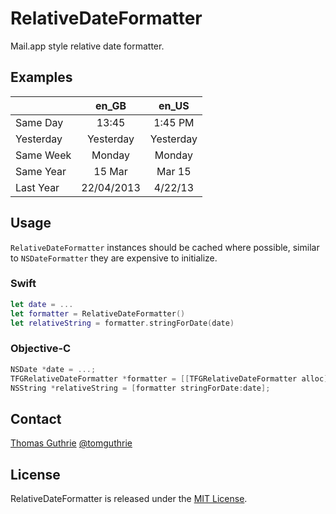 # RelativeDateFormatter

Mail.app style relative date formatter.

## Examples

|           | en_GB      | en_US     |
|-----------|:----------:|:---------:|
| Same Day  | 13:45      | 1:45 PM   |
| Yesterday | Yesterday  | Yesterday |
| Same Week | Monday     | Monday    |
| Same Year | 15 Mar     | Mar 15    |
| Last Year | 22/04/2013 | 4/22/13   |

## Usage

`RelativeDateFormatter` instances should be cached where possible, similar to
`NSDateFormatter` they are expensive to initialize.

### Swift

```swift
let date = ...
let formatter = RelativeDateFormatter()
let relativeString = formatter.stringForDate(date)
```

### Objective-C

```objective-c
NSDate *date = ...;
TFGRelativeDateFormatter *formatter = [[TFGRelativeDateFormatter alloc] init];
NSString *relativeString = [formatter stringForDate:date];
```

## Contact

[Thomas Guthrie](https://github.com/tomguthrie)
[@tomguthrie](https://twitter.com/tomguthrie)

## License

RelativeDateFormatter is released under the [MIT License](LICENSE.md).
